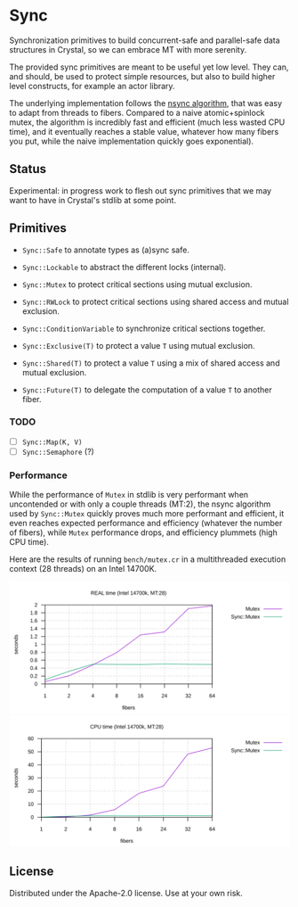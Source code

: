 # Sync

Synchronization primitives to build concurrent-safe and parallel-safe data
structures in Crystal, so we can embrace MT with more serenity.

The provided sync primitives are meant to be useful yet low level. They can, and
should, be used to protect simple resources, but also to build higher level
constructs, for example an actor library.

The underlying implementation follows the [nsync
algorithm](https://github.com/google/nsync), that was easy to adapt from threads
to fibers. Compared to a naive atomic+spinlock mutex, the algorithm is
incredibly fast and efficient (much less wasted CPU time), and it eventually
reaches a stable value, whatever how many fibers you put, while the naive
implementation quickly goes exponential).

## Status

Experimental: in progress work to flesh out sync primitives that we may want to
have in Crystal's stdlib at some point.

## Primitives

- `Sync::Safe` to annotate types as (a)sync safe.
- `Sync::Lockable` to abstract the different locks (internal).

- `Sync::Mutex` to protect critical sections using mutual exclusion.
- `Sync::RWLock` to protect critical sections using shared access and mutual
  exclusion.
- `Sync::ConditionVariable` to synchronize critical sections together.

- `Sync::Exclusive(T)` to protect a value `T` using mutual exclusion.
- `Sync::Shared(T)` to protect a value `T` using a mix of shared access and
  mutual exclusion.
- `Sync::Future(T)` to delegate the computation of a value `T` to another fiber.

### TODO

- [ ] `Sync::Map(K, V)`
- [ ] `Sync::Semaphore` (?)

### Performance

While the performance of `Mutex` in stdlib is very performant when uncontended
or with only a couple threads (MT:2), the nsync algorithm used by `Sync::Mutex`
quickly proves much more performant and efficient, it even reaches expected
performance and efficiency (whatever the number of fibers), while  `Mutex`
performance drops, and efficiency plummets (high CPU time).

Here are the results of running `bench/mutex.cr` in a multithreaded execution
context (28 threads) on an Intel 14700K.

<img src="mutex_real.svg">
<img src="mutex_cpu.svg">

## License

Distributed under the Apache-2.0 license. Use at your own risk.
